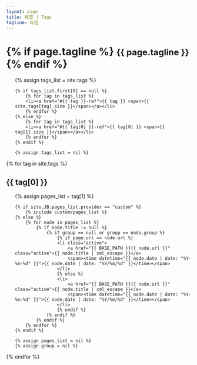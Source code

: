 ```yaml
---
layout: page
title: 标签 | Tags
tagline: 标签 
---
```



<div class="page-header">
    <h1>{% if page.tagline %} <small>{{ page.tagline }}</small>{% endif %}</h1>
</div>

<ul class="tag_box inline">
    {% assign tags_list = site.tags %}  

    {% if tags_list.first[0] == null %}
        {% for tag in tags_list %} 
        <li><a href="#{{ tag }}-ref">{{ tag }} <span>{{ site.tags[tag].size }}</span></a></li>
        {% endfor %}
    {% else %}
        {% for tag in tags_list %} 
        <li><a href="#{{ tag[0] }}-ref">{{ tag[0] }} <span>{{ tag[1].size }}</span></a></li>
        {% endfor %}
    {% endif %}

    {% assign tags_list = nil %}
</ul>

{% for tag in site.tags %} 
<h2 id="{{ tag[0] }}-ref">{{ tag[0] }}</h2>
<ul class="index">
    {% assign pages_list = tag[1] %}  

    {% if site.JB.pages_list.provider == "custom" %}
        {% include custom/pages_list %}
    {% else %}
        {% for node in pages_list %}
            {% if node.title != null %}
                {% if group == null or group == node.group %}
                    {% if page.url == node.url %}
                    <li class="active">
                        <a href="{{ BASE_PATH }}{{ node.url }}" class="active">{{ node.title | xml_escape }}</a>
                        <span><time datetime="{{ node.date | date: "%Y-%m-%d" }}">{{ node.date | date: "%Y/%m/%d" }}</time></span>
                    </li>
                    {% else %}
                    <li>
                        <a href="{{ BASE_PATH }}{{ node.url }}" class="active">{{ node.title | xml_escape }}</a>
                        <span><time datetime="{{ node.date | date: "%Y-%m-%d" }}">{{ node.date | date: "%Y/%m/%d" }}</time></span>
                    </li>
                    {% endif %}
                {% endif %}
            {% endif %}
        {% endfor %}
    {% endif %}

    {% assign pages_list = nil %}
    {% assign group = nil %}   
</ul>
{% endfor %}